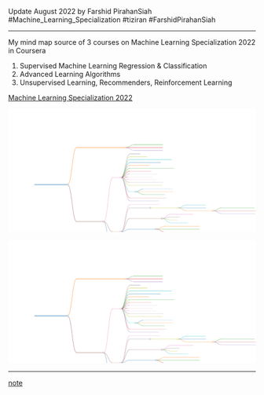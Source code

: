 Update August 2022 by Farshid PirahanSiah  
#Machine_Learning_Specialization #tiziran #FarshidPirahanSiah 

---
My mind map source of 3 courses on Machine Learning Specialization 2022 in Coursera
1. Supervised Machine Learning Regression & Classification
2. Advanced Learning Algorithms
3. Unsupervised Learning, Recommenders, Reinforcement Learning

[Machine Learning Specialization 2022](Machine_Learning_Specialization/Machine%20Learning%20Specialization%202022.md)


![a](Machine_Learning_Specialization%2FMachine%20Learning%20Specialization%202022.svg)

<p><img src='Machine_Learning_Specialization%2FMachine%20Learning%20Specialization%202022.svg'></p>



---
[note](note.md)